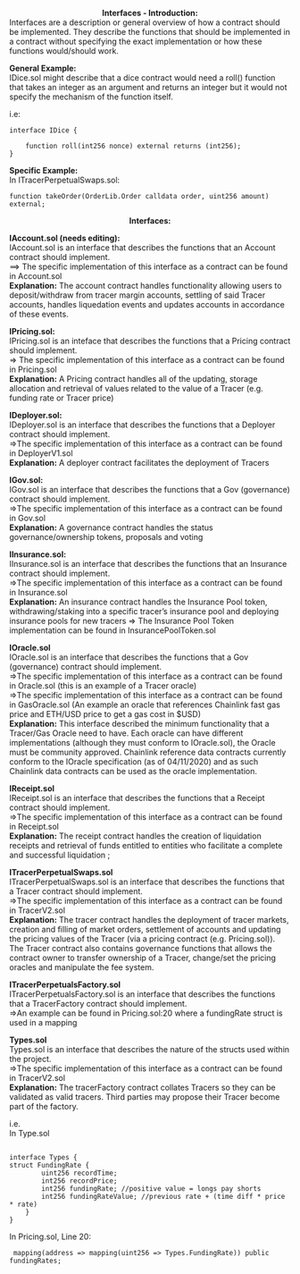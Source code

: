 **<center>Interfaces - Introduction:</center>**
Interfaces are a description or general overview  of how a contract should be implemented. They describe the functions 
that should be implemented  in a contract without specifying  the exact implementation or how these functions would/should work. 

**General Example:**  
IDice.sol might describe that a dice contract would need a roll() function that takes an integer as an argument and returns an integer 
but it would not specify the mechanism of the function itself. 

i.e:
```
interface IDice {

    function roll(int256 nonce) external returns (int256);
}
```

**Specific Example:**  
  In ITracerPerpetualSwaps.sol: 
  ```
function takeOrder(OrderLib.Order calldata order, uint256 amount) external;
```

**<center>Interfaces:</center>**


**IAccount.sol (needs editing):**   
IAccount.sol is an interface  that describes the functions that an Account contract should implement.     
==> The specific implementation of this interface as a contract can be found in Account.sol   
**Explanation:** The account contract handles functionality allowing users to deposit/withdraw from tracer margin accounts, settling of said Tracer accounts, handles liquedation events and updates accounts in accordance of these events.

**IPricing.sol:**  
IPricing.sol is an inteface that describes the functions that a Pricing contract should implement.   
=> The specific implementation of this interface as a contract can be found in Pricing.sol   
**Explanation:** A Pricing contract handles all of the updating, storage allocation and retrieval of values related to the value of a Tracer (e.g. funding rate or Tracer price)

**IDeployer.sol:**  
IDeployer.sol is an interface that describes the functions that a Deployer contract should implement.   
=>The specific implementation of this interface as a contract can be found in DeployerV1.sol   
**Explanation:** A deployer contract facilitates the deployment of Tracers

**IGov.sol:**  
IGov.sol is an interface that describes the functions that a Gov (governance) contract should implement.   
=>The specific implementation of this interface as a contract can be found in Gov.sol   
**Explanation:** A governance contract handles the status governance/ownership tokens, proposals and voting 

**IInsurance.sol:**  
IInsurance.sol is an interface that describes the functions that an Insurance contract should implement.   
=>The specific implementation of this interface as a contract can be found in Insurance.sol   
**Explanation:** An insurance contract handles the Insurance Pool token, withdrawing/staking into a specific tracer’s insurance pool and deploying insurance pools for new tracers 
=> The Insurance Pool Token implementation can be found in InsurancePoolToken.sol 

**IOracle.sol**   
IOracle.sol is an interface that describes the functions that a Gov (governance) contract should implement.   
=>The specific implementation of this interface as a contract can be found in Oracle.sol (this is an example of a Tracer oracle)     
=>The specific implementation of this interface as a contract can be found in GasOracle.sol (An example an oracle that references Chainlink fast gas price and ETH/USD price to get a gas cost in $USD)  
**Explanation:** This interface described the minimum functionality that a Tracer/Gas Oracle need to have. Each oracle can have different implementations (although they must conform to IOracle.sol), the Oracle must be community approved. Chainlink reference data contracts currently conform to the IOracle specification (as of 04/11/2020) and as such Chainlink data contracts can be used as the oracle implementation. 

**IReceipt.sol**   
IReceipt.sol is an interface that describes the functions that a Receipt contract should implement.   
=>The specific implementation of this interface as a contract can be found in Receipt.sol   
**Explanation:** The receipt contract handles the creation of liquidation  receipts and retrieval  of funds entitled to entities who facilitate a complete and successful liquidation ; 

**ITracerPerpetualSwaps.sol**   
ITracerPerpetualSwaps.sol is an interface that describes the functions that a Tracer contract should implement.   
=>The specific implementation of this interface as a contract can be found in TracerV2.sol   
**Explanation:** The tracer contract handles the deployment  of tracer markets, creation and filling of market orders, settlement of accounts and updating the pricing values of the Tracer (via a pricing contract (e.g. Pricing.sol)). 
The Tracer contract also contains governance functions that allows the contract owner to transfer ownership of a Tracer, change/set the pricing oracles and manipulate the fee system. 

**ITracerPerpetualsFactory.sol**   
ITracerPerpetualsFactory.sol is an interface that describes the functions that a TracerFactory contract should implement.    
=>An example can be found in Pricing.sol:20 where a fundingRate struct is used in a mapping

**Types.sol**   
Types.sol is an interface that describes the nature of the structs used within the project.  
=>The specific implementation of this interface as a contract can be found in TracerV2.sol     
**Explanation:** The tracerFactory contract collates Tracers so they can be validated as valid tracers. Third parties may propose their Tracer become part of the factory. 



i.e.  
In Type.sol
```

interface Types {
struct FundingRate {
        uint256 recordTime;
        int256 recordPrice;
        int256 fundingRate; //positive value = longs pay shorts
        int256 fundingRateValue; //previous rate + (time diff * price * rate)
    }
}
```
In Pricing.sol, Line 20:
```
 mapping(address => mapping(uint256 => Types.FundingRate)) public fundingRates;
 ```




























